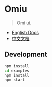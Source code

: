# Omiu

> Omi ui.

* [English Docs](https://tencent.github.io/omi/packages/omiu/examples/build/index.html)
* [中文文档](https://tencent.github.io/omi/packages/omiu/examples/build/zh-cn.html)

## Development 

```bash
npm install
cd examples
npm install
npm start
```